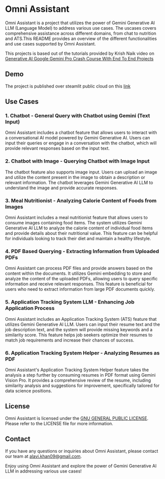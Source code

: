 # Omni Assistant

Omni Assistant is a project that utilizes the power of Gemini Generative AI LLM (Language Model) to address various use cases. The uscases covers comprehensive assistance across different domains, from chat to nutrition and ATS.This README provides an overview of the different functionalities and use cases supported by Omni Assistant.


This projects is based out of the tutorials provided by Krish Naik video on [Generative AI Google Gemini Pro Crash Course With End To End Projects](https://www.youtube.com/watch?v=1ICRLYtkmNU)


## Demo

The project is published over steamlit public cloud on this [link](https://omni-llm.streamlit.app/) 

## Use Cases

### 1. Chatbot - General Query with Chatbot using Gemini (Text Input)

Omni Assistant includes a chatbot feature that allows users to interact with a conversational AI model powered by Gemini Generative AI. Users can input their queries or engage in a conversation with the chatbot, which will provide relevant responses based on the input text.

### 2. Chatbot with Image - Querying Chatbot with Image Input

The chatbot feature also supports image input. Users can upload an image and utilize the content present in the image to obtain a description or relevant information. The chatbot leverages Gemini Generative AI LLM to understand the image and provide accurate responses.

### 3. Meal Nutritionist - Analyzing Calorie Content of Foods from Images
    
Omni Assistant includes a meal nutritionist feature that allows users to consume images containing food items. The system utilizes Gemini Generative AI LLM to analyze the calorie content of individual food items and provide details about their nutritional value. This feature can be helpful for individuals looking to track their diet and maintain a healthy lifestyle.

### 4. PDF Based Querying - Extracting Information from Uploaded PDFs

Omni Assistant can process PDF files and provide answers based on the content within the documents. It utilizes Gemini embedding to store and analyze the content of the uploaded PDFs, allowing users to query specific information and receive relevant responses. This feature is beneficial for users who need to extract information from large PDF documents quickly.

### 5. Application Tracking System LLM - Enhancing Job Application Process

Omni Assistant includes an Application Tracking System (ATS) feature that utilizes Gemini Generative AI LLM. Users can input their resume text and the job description text, and the system will provide missing keywords and a similarity score. This feature helps job seekers optimize their resumes to match job requirements and increase their chances of success.

### 6. Application Tracking System Helper - Analyzing Resumes as PDF

Omni Assistant's Application Tracking System Helper feature takes the analysis a step further by consuming resumes in PDF format using Gemini Vision Pro. It provides a comprehensive review of the resume, including similarity analysis and suggestions for improvement, specifically tailored for data science positions.



<!-- ## Contributing

We welcome contributions to Omni Assistant! If you would like to contribute, please follow the guidelines outlined in the [Contribution Guide](link-to-contribution-guide). -->

## License

Omni Assistant is licensed under the [GNU GENERAL PUBLIC LICENSE](https://github.com/leonasting/OmniAssistant-LLM/blob/main/LICENSE). Please refer to the LICENSE file for more information.

## Contact

If you have any questions or inquiries about Omni Assistant, please contact our team at [alavi.khan09@gmail.com](mailto:alavi.khan09@gmail.com).

Enjoy using Omni Assistant and explore the power of Gemini Generative AI LLM in addressing various use cases!